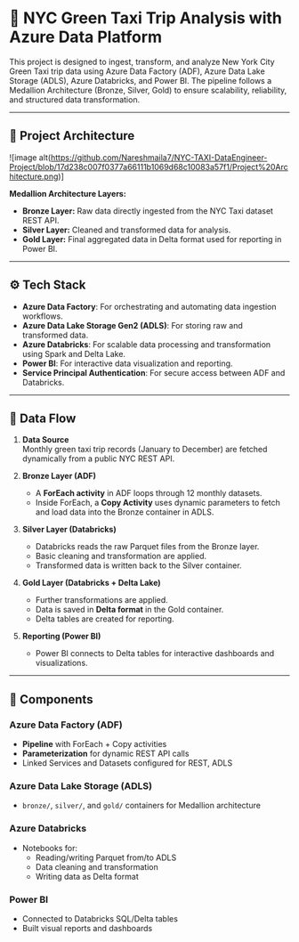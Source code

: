 # 🚖 NYC Green Taxi Trip Analysis with Azure Data Platform

This project is designed to ingest, transform, and analyze New York City Green Taxi trip data using Azure Data Factory (ADF), Azure Data Lake Storage (ADLS), Azure Databricks, and Power BI. The pipeline follows a Medallion Architecture (Bronze, Silver, Gold) to ensure scalability, reliability, and structured data transformation.

---

## 📁 Project Architecture

![image alt(https://github.com/Nareshmaila7/NYC-TAXI-DataEngineer-Project/blob/17d238c007f0377a66111b1069d68c10083a57f1/Project%20Architecture.png)]

**Medallion Architecture Layers:**

- **Bronze Layer:** Raw data directly ingested from the NYC Taxi dataset REST API.
- **Silver Layer:** Cleaned and transformed data for analysis.
- **Gold Layer:** Final aggregated data in Delta format used for reporting in Power BI.

---

## ⚙️ Tech Stack

- **Azure Data Factory**: For orchestrating and automating data ingestion workflows.
- **Azure Data Lake Storage Gen2 (ADLS)**: For storing raw and transformed data.
- **Azure Databricks**: For scalable data processing and transformation using Spark and Delta Lake.
- **Power BI**: For interactive data visualization and reporting.
- **Service Principal Authentication**: For secure access between ADF and Databricks.

---

## 🔄 Data Flow

1. **Data Source**  
   Monthly green taxi trip records (January to December) are fetched dynamically from a public NYC REST API.

2. **Bronze Layer (ADF)**  
   - A **ForEach activity** in ADF loops through 12 monthly datasets.
   - Inside ForEach, a **Copy Activity** uses dynamic parameters to fetch and load data into the Bronze container in ADLS.

3. **Silver Layer (Databricks)**  
   - Databricks reads the raw Parquet files from the Bronze layer.
   - Basic cleaning and transformation are applied.
   - Transformed data is written back to the Silver container.

4. **Gold Layer (Databricks + Delta Lake)**  
   - Further transformations are applied.
   - Data is saved in **Delta format** in the Gold container.
   - Delta tables are created for reporting.

5. **Reporting (Power BI)**  
   - Power BI connects to Delta tables for interactive dashboards and visualizations.

---

## 🧱 Components

### Azure Data Factory (ADF)
- **Pipeline** with ForEach + Copy activities
- **Parameterization** for dynamic REST API calls
- Linked Services and Datasets configured for REST, ADLS

### Azure Data Lake Storage (ADLS)
- `bronze/`, `silver/`, and `gold/` containers for Medallion architecture

### Azure Databricks
- Notebooks for:
  - Reading/writing Parquet from/to ADLS
  - Data cleaning and transformation
  - Writing data as Delta format

### Power BI
- Connected to Databricks SQL/Delta tables
- Built visual reports and dashboards
